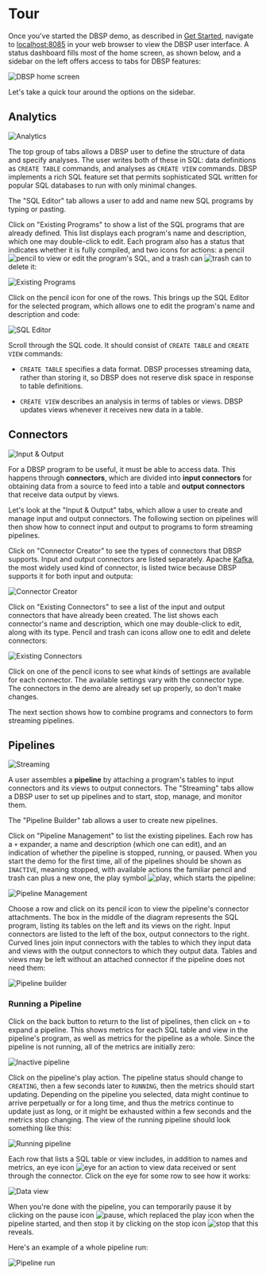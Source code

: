 # Tour

Once you've started the DBSP demo, as described in [Get
Started](../intro), navigate to [localhost:8085](http://localhost:8085)
in your web browser to view the DBSP user interface.  A status
dashboard fills most of the home screen, as shown below, and a
sidebar on the left offers access to tabs for DBSP features:

![DBSP home screen](home.png)

Let's take a quick tour around the options on the sidebar.

## Analytics

![Analytics](analytics.png)

The top group of tabs allows a DBSP user to define the structure of
data and specify analyses.  The user writes both of these in SQL: data
definitions as `CREATE TABLE` commands, and analyses as `CREATE VIEW`
commands.  DBSP implements a rich SQL feature set that permits
sophisticated SQL written for popular SQL databases to run with only
minimal changes.

The "SQL Editor" tab allows a user to add and name new SQL programs by
typing or pasting.

Click on "Existing Programs" to show a list of the SQL programs that
are already defined.  This list displays each program's name and
description, which one may double-click to edit.  Each program also
has a status that indicates whether it is fully compiled, and two
icons for actions: a pencil ![pencil](pencil.png) to view or edit the
program's SQL, and a trash can ![trash can](trash.png) to delete it:

![Existing Programs](existing-programs.png)

Click on the pencil icon for one of the rows.  This brings up the SQL
Editor for the selected program, which allows one to edit the
program's name and description and code:

![SQL Editor](sql-editor.png)

Scroll through the SQL code.  It should consist of `CREATE TABLE` and
`CREATE VIEW` commands:

* `CREATE TABLE` specifies a data format.  DBSP processes streaming
  data, rather than storing it, so DBSP does not reserve disk space in
  response to table definitions.

* `CREATE VIEW` describes an analysis in terms of tables or views.
  DBSP updates views whenever it receives new data in a table.
  
## Connectors

![Input & Output](io.png)

For a DBSP program to be useful, it must be able to access data.  This
happens through **connectors**, which are divided into **input
connectors** for obtaining data from a source to feed into a table and
**output connectors** that receive data output by views. 

Let's look at the "Input & Output" tabs, which allow a user to create
and manage input and output connectors.  The following section on
pipelines will then show how to connect input and output to programs
to form streaming pipelines.

Click on "Connector Creator" to see the types of connectors that DBSP
supports.  Input and output connectors are listed separately.  Apache
[Kafka], the most widely used kind of connector, is listed twice
because DBSP supports it for both input and outputa:

![Connector Creator](connector-creator.png)

Click on "Existing Connectors" to see a list of the input and output
connectors that have already been created.  The list shows each
connector's name and description, which one may double-click to edit,
along with its type.  Pencil and trash can icons allow one to edit and
delete connectors:

![Existing Connectors](existing-connectors.png)

Click on one of the pencil icons to see what kinds of settings are
available for each connector.  The available settings vary with the
connector type.  The connectors in the demo are already set up
properly, so don't make changes.

The next section shows how to combine programs and connectors to form
streaming pipelines.

[Kafka]: https://kafka.apache.org/

## Pipelines

![Streaming](streaming.png)

A user assembles a **pipeline** by attaching a program's tables to
input connectors and its views to output connectors.  The "Streaming"
tabs allow a DBSP user to set up pipelines and to start, stop, manage,
and monitor them.

The "Pipeline Builder" tab allows a user to create new pipelines.

Click on "Pipeline Management" to list the existing pipelines.  Each
row has a `+` expander, a name and description (which one can edit),
and an indication of whether the pipeline is stopped, running, or
paused.  When you start the demo for the first time, all of the
pipelines should be shown as `INACTIVE`, meaning stopped, with
available actions the familiar pencil and trash can plus a new one,
the play symbol ![play](play.png), which starts the pipeline:

![Pipeline Management](pipeline-management.png)

Choose a row and click on its pencil icon to view the pipeline's
connector attachments.  The box in the middle of the diagram represents the SQL
program, listing its tables on the left and its views on the right.
Input connectors are listed to the left of the box, output connectors
to the right.  Curved lines join input connectors with the tables to
which they input data and views with the output connectors to which
they output data.  Tables and views may be left without an attached connector if the
pipeline does not need them:

![Pipeline builder](pipeline-builder.png)

### Running a Pipeline

Click on the back button to return to the list of pipelines, then
click on `+` to expand a pipeline.  This shows metrics for each SQL
table and view in the pipeline's program, as well as metrics for the
pipeline as a whole.  Since the pipeline is not running, all of the
metrics are initially zero:

![Inactive pipeline](inactive-pipeline.png)

Click on the pipeline's play action.  The pipeline status should
change to `CREATING`, then a few seconds later to `RUNNING`, then the
metrics should start updating.  Depending on the pipeline you
selected, data might continue to arrive perpetually or for a long
time, and thus the metrics continue to update just as long, or it might
be exhausted within a few seconds and the metrics stop changing.  The
view of the running pipeline should look something like this:

![Running pipeline](running-pipeline.png)

Each row that lists a SQL table or view includes, in addition to names
and metrics, an eye icon ![eye](eye.png) for an action to view data
received or sent through the connector.  Click on the eye for some
row to see how it works:

![Data view](data-view.png)

When you're done with the pipeline, you can temporarily pause it by
clicking on the pause icon ![pause](pause.png), which replaced the
play icon when the pipeline started, and then stop it by clicking on
the stop icon ![stop](stop.png) that this reveals.

Here's an example of a whole pipeline run:

![Pipeline run](run-pipeline.gif)
